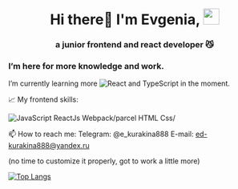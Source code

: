 <h1 align="center">Hi there👋 I'm Evgenia, 
<img src="https://github.com/blackcater/blackcater/raw/main/images/Hi.gif" height="32"/></h1>
<h3 align="center">a junior frontend and react developer 😼</h3>

<h3>I’m here for more knowledge and work.</h3>

I’m currently learning more ![React](https://img.shields.io/badge/react-%2320232a.svg?style=for-the-badge&logo=react&logoColor=%2361DAFB) and TypeScript in the moment.

📈 My frontend skills:

![JavaScript](https://img.shields.io/badge/javascript-%23323330.svg?style=for-the-badge&logo=javascript&logoColor=%23F7DF1E)
ReactJs
Webpack/parcel
HTML
Css/

📫 How to reach me:
Telegram: @e_kurakina888 
E-mail: ed-kurakina888@yandeх.ru 

(no time to customize it properly, got to work a little more)

[![Top Langs](https://github-readme-stats.vercel.app/api/top-langs/?username=krokodila888&layout=compact)](https://github.com/anuraghazra/github-readme-stats)

